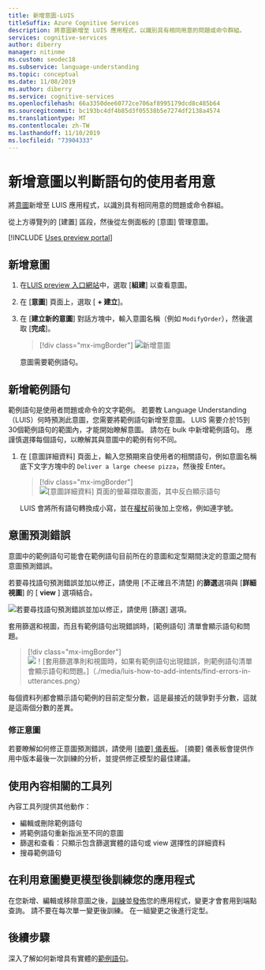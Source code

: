 ```yaml
---
title: 新增意圖-LUIS
titleSuffix: Azure Cognitive Services
description: 將意圖新增至 LUIS 應用程式，以識別具有相同用意的問題或命令群組。
services: cognitive-services
author: diberry
manager: nitinme
ms.custom: seodec18
ms.subservice: language-understanding
ms.topic: conceptual
ms.date: 11/08/2019
ms.author: diberry
ms.service: cognitive-services
ms.openlocfilehash: 66a3350dee60772ce706af8995179dcd8c485b64
ms.sourcegitcommit: bc193bc4df4b85d3f05538b5e7274df2138a4574
ms.translationtype: MT
ms.contentlocale: zh-TW
ms.lasthandoff: 11/10/2019
ms.locfileid: "73904333"
---
```

# <a name="add-intents-to-determine-user-intention-of-utterances"></a>新增意圖以判斷語句的使用者用意

將[意圖](luis-concept-intent.md)新增至 LUIS 應用程式，以識別具有相同用意的問題或命令群組。 

從上方導覽列的 [建置] 區段，然後從左側面板的 [意圖] 管理意圖。 

[!INCLUDE [Uses preview portal](includes/uses-portal-preview.md)]

## <a name="add-intent"></a>新增意圖

1. 在[LUIS preview 入口網站](https://preview.luis.ai)中，選取 [**組建**] 以查看意圖。 
1. 在 [**意圖**] 頁面上，選取 [ **+ 建立**]。
1. 在 [**建立新的意圖**] 對話方塊中，輸入意圖名稱（例如 `ModifyOrder`），然後選取 [**完成**]。

    > [!div class="mx-imgBorder"]
    > ![新增意圖](./media/luis-how-to-add-intents/Addintent-dialogbox.png)

    意圖需要範例語句。

## <a name="add-an-example-utterance"></a>新增範例語句

範例語句是使用者問題或命令的文字範例。 若要教 Language Understanding （LUIS）何時預測此意圖，您需要將範例語句新增至意圖。 LUIS 需要介於15到30個範例語句的範圍內，才能開始瞭解意圖。 請勿在 bulk 中新增範例語句。 應謹慎選擇每個語句，以瞭解其與意圖中的範例有何不同。 

1. 在 [意圖詳細資料] 頁面上，輸入您預期來自使用者的相關語句，例如意圖名稱底下文字方塊中的 `Deliver a large cheese pizza`，然後按 Enter。
 
    > [!div class="mx-imgBorder"]
    > ![[意圖詳細資料] 頁面的螢幕擷取畫面，其中反白顯示語句](./media/luis-how-to-add-intents/add-new-utterance-to-intent.png) 

    LUIS 會將所有語句轉換成小寫，並在[權杖](luis-language-support.md#tokenization)前後加上空格，例如連字號。

<a name="#intent-prediction-discrepancy-errors"></a>

## <a name="intent-prediction-errors"></a>意圖預測錯誤 

意圖中的範例語句可能會在範例語句目前所在的意圖和定型期間決定的意圖之間有意圖預測錯誤。 

若要尋找語句預測錯誤並加以修正，請使用 [不正確且不清楚] 的**篩選**選項與 [**詳細視圖**] 的 [ **view** ] 選項結合。 

![若要尋找語句預測錯誤並加以修正，請使用 [篩選] 選項。](./media/luis-how-to-add-intents/find-intent-prediction-errors.png)

套用篩選和視圖，而且有範例語句出現錯誤時，[範例語句] 清單會顯示語句和問題。

> [!div class="mx-imgBorder"]
> ![！[套用篩選準則和視圖時，如果有範例語句出現錯誤，則範例語句清單會顯示語句和問題。]（./media/luis-how-to-add-intents/find-errors-in-utterances.png）](./media/luis-how-to-add-intents/find-errors-in-utterances.png#lightbox)

每個資料列都會顯示語句範例的目前定型分數，這是最接近的競爭對手分數，這就是這兩個分數的差異。 

### <a name="fixing-intents"></a>修正意圖

若要瞭解如何修正意圖預測錯誤，請使用 [[摘要] 儀表板](luis-how-to-use-dashboard.md)。 [摘要] 儀表板會提供作用中版本最後一次訓練的分析，並提供修正模型的最佳建議。  

## <a name="using-the-contextual-toolbar"></a>使用內容相關的工具列

內容工具列提供其他動作：

* 編輯或刪除範例語句
* 將範例語句重新指派至不同的意圖
* 篩選和查看：只顯示包含篩選實體的語句或 view 選擇性的詳細資料
* 搜尋範例語句

## <a name="train-your-app-after-changing-model-with-intents"></a>在利用意圖變更模型後訓練您的應用程式

在您新增、編輯或移除意圖之後，[訓練](luis-how-to-train.md)並[發佈](luis-how-to-publish-app.md)您的應用程式，變更才會套用到端點查詢。 請不要在每次單一變更後訓練。 在一組變更之後進行定型。 

## <a name="next-steps"></a>後續步驟

深入了解如何新增具有實體的[範例語句](luis-how-to-add-example-utterances.md)。 
